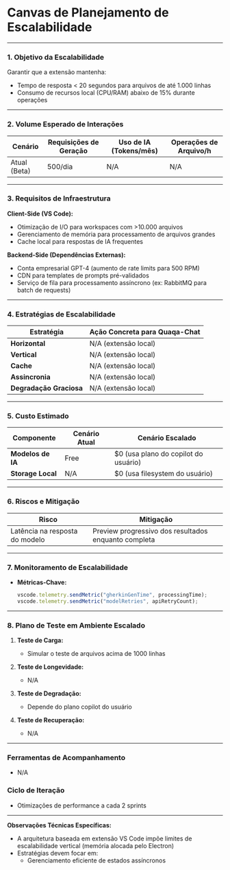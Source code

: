 # Canvas de Planejamento de Escalabilidade

---

### 1. **Objetivo da Escalabilidade**

Garantir que a extensão mantenha:

- Tempo de resposta < 20 segundos para arquivos de até 1.000 linhas
- Consumo de recursos local (CPU/RAM) abaixo de 15% durante operações

---

### 2. **Volume Esperado de Interações**

| Cenário      | Requisições de Geração | Uso de IA (Tokens/mês) | Operações de Arquivo/h |
| ------------ | ---------------------- | ---------------------- | ---------------------- |
| Atual (Beta) | 500/dia                | N/A                    | N/A                    |

---

### 3. **Requisitos de Infraestrutura**

**Client-Side (VS Code):**

- Otimização de I/O para workspaces com >10.000 arquivos
- Gerenciamento de memória para processamento de arquivos grandes
- Cache local para respostas de IA frequentes

**Backend-Side (Dependências Externas):**

- Conta empresarial GPT-4 (aumento de rate limits para 500 RPM)
- CDN para templates de prompts pré-validados
- Serviço de fila para processamento assíncrono (ex: RabbitMQ para batch de requests)

---

### 4. **Estratégias de Escalabilidade**

| Estratégia              | Ação Concreta para Quaqa-Chat |
| ----------------------- | ----------------------------- |
| **Horizontal**          | N/A (extensão local)          |
| **Vertical**            | N/A (extensão local)          |
| **Cache**               | N/A (extensão local)          |
| **Assincronia**         | N/A (extensão local)          |
| **Degradação Graciosa** | N/A (extensão local)          |

---

### 5. **Custo Estimado**

| Componente        | Cenário Atual | Cenário Escalado                     |
| ----------------- | ------------- | ------------------------------------ |
| **Modelos de IA** | Free          | $0 (usa plano do copilot do usuário) |
| **Storage Local** | N/A           | $0 (usa filesystem do usuário)       |

---

### 6. **Riscos e Mitigação**

| Risco                          | Mitigação                                            |
| ------------------------------ | ---------------------------------------------------- |
| Latência na resposta do modelo | Preview progressivo dos resultados enquanto completa |

---

### 7. **Monitoramento de Escalabilidade**

- **Métricas-Chave:**

  ```typescript
  vscode.telemetry.sendMetric("gherkinGenTime", processingTime);
  vscode.telemetry.sendMetric("modelRetries", apiRetryCount);
  ```

---

### 8. **Plano de Teste em Ambiente Escalado**

1. **Teste de Carga:**

   - Simular o teste de arquivos acima de 1000 linhas

2. **Teste de Longevidade:**

   - N/A

3. **Teste de Degradação:**

   - Depende do plano copilot do usuário

4. **Teste de Recuperação:**
   - N/A

---

### **Ferramentas de Acompanhamento**

- N/A

### **Ciclo de Iteração**

- Otimizações de performance a cada 2 sprints

---

**Observações Técnicas Específicas:**

- A arquitetura baseada em extensão VS Code impõe limites de escalabilidade vertical (memória alocada pelo Electron)
- Estratégias devem focar em:
  - Gerenciamento eficiente de estados assíncronos
